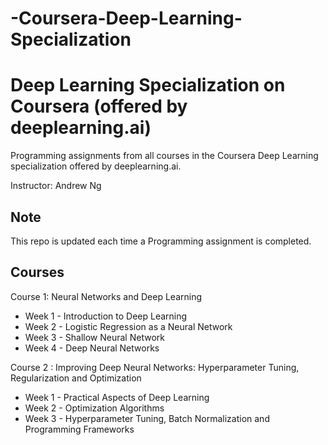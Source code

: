 # -Coursera-Deep-Learning-Specialization
# Deep Learning Specialization on Coursera (offered by deeplearning.ai)

Programming assignments from all courses in the Coursera Deep Learning specialization offered by deeplearning.ai.

Instructor: Andrew Ng

## Note 
This repo is updated each time a Programming assignment is completed.

## Courses
Course 1: Neural Networks and Deep Learning

- Week 1 - Introduction to Deep Learning
- Week 2 - Logistic Regression as a Neural Network
- Week 3 - Shallow Neural Network
- Week 4 - Deep Neural Networks

Course 2 : Improving Deep Neural Networks: Hyperparameter Tuning, Regularization and Optimization

- Week 1 - Practical Aspects of Deep Learning
- Week 2 - Optimization Algorithms
- Week 3 - Hyperparameter Tuning, Batch Normalization and Programming Frameworks
